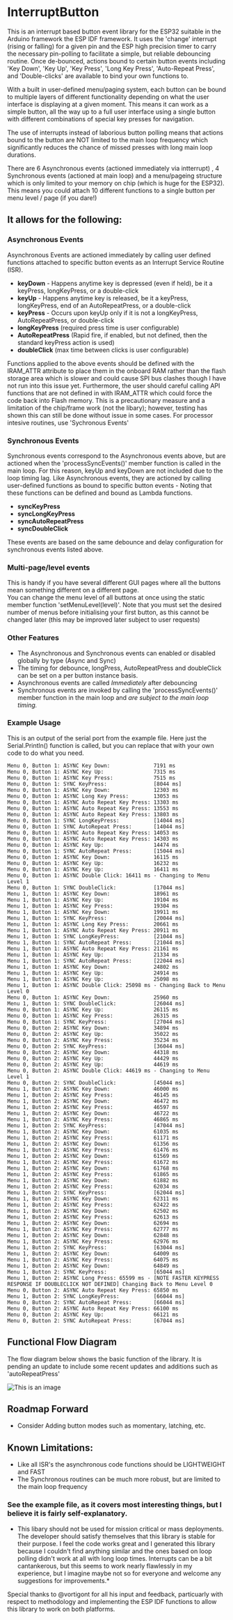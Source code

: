 # InterruptButton
This is an interrupt based button event library for the ESP32 suitable in the Arduino framework the ESP IDF framework.  It uses the 'change' interrupt (rising or falling) for a given pin and the ESP high precision timer to carry the necessary pin-polling to facilitate a simple, but reliable debouncing routine.  Once de-bounced, actions bound to certain button events including 'Key Down', 'Key Up', 'Key Press', 'Long Key Press', 'Auto-Repeat Press', and 'Double-clicks' are available to bind your own functions to.

With a built in user-defined menu/paging system, each button can be bound to multiple layers of different functionality depending on what the user interface is displaying at a given moment.  This means it can work as a simple button, all the way up to a full user interface using a single button with different combinations of special key presses for navigation.

The use of interrupts instead of laborious button polling means that actions bound to the button are NOT limited to the main loop frequency which significantly reduces the chance of missed presses with long main loop durations.

There are 6 Asynchronous events (actioned immediately via intterrupt) , 4 Synchronous events (actioned at main loop) and a menu/pageing structure which is only limited to your memory on chip (which is huge for the ESP32).  This means you could attach 10 different functions to a single button per menu level / page (if you dare!)

## It allows for the following:

### Asynchronous Events 
Asynchronous Events are actioned immediately by calling user defined functions attached to specific button events as an Interrupt Service Routine (ISR).
  * **keyDown** - Happens anytime key is depressed (even if held), be it a keyPress, longKeyPress, or a double-click
  * **keyUp** - Happens anytime key is released, be it a keyPress, longKeyPress, end of an AutoRepeatPress, or a double-click
  * **keyPress** - Occurs upon keyUp only if it is not a longKeyPress, AutoRepeatPress, or double-click
  * **longKeyPress** (required press time is user configurable)
  * **AutoRepeatPress** (Rapid fire, if enabled, but not defined, then the standard keyPress action is used)
  * **doubleClick** (max time between clicks is user configurable)
  
Functions applied to the above events should be defined with the IRAM_ATTR attribute to place them in the onboard RAM rather than the flash storage area which is slower and could cause SPI bus clashes though I have not run into this issue yet.  Furthermore, the user should careful calling API functions that are not defined in with IRAM_ATTR which could force the code back into Flash memory.  This is a precautionary measure and a limitation of the chip/frame work (not the libary); however, testing has shown this can still be done without issue in some cases.  For processor intesive routines, use 'Sychronous Events'
  
### Synchronous Events
Synchronous events correspond to the Asynchronous events above, but are actioned when the 'processSyncEvents()' member function is called in the main loop.  For this reason, keyUp and keyDown are not included due to the loop timing lag.  Like Asynchronous events, they are actioned by calling user-defined functions as bound to specific button events - Noting that these functions can be defined and bound as Lambda functions.
  * **syncKeyPress**
  * **syncLongKeyPress**
  * **syncAutoRepeatPress**
  * **syncDoubleClick**

These events are based on the same debounce and delay configuration for synchronous events listed above.

### Multi-page/level events
  This is handy if you have several different GUI pages where all the buttons mean something different on a different page.  
  You can change the menu level of all buttons at once using the static member function 'setMenuLevel(level)'.  Note that you must set the desired number of menus before initialising your first button, as this cannot be changed later (this may be improved later subject to user requests)
  
### Other Features
  * The Asynchronous and Synchronous events can enabled or disabled globally by type (Async and Sync)
  * The timing for debounce, longPress, AutoRepeatPress and doubleClick can be set on a per button instance basis.
  * Asynchronous events are called *Immediately* after debouncing
  * Synchronous events are invoked by calling the 'processSyncEvents()' member function in the main loop and *are subject to the main loop timing.*

### Example Usage
This is an output of the serial port from the example file.  Here just the Serial.Println() function is called, but you can replace that with your own code to do what you need.
```
Menu 0, Button 1: ASYNC Key Down:              7191 ms
Menu 0, Button 1: ASYNC Key Up:                7315 ms
Menu 0, Button 1: ASYNC Key Press:             7515 ms
Menu 0, Button 1: SYNC KeyPress:               [8044 ms]
Menu 0, Button 1: ASYNC Key Down:              12303 ms
Menu 0, Button 1: ASYNC Long Key Press:        13053 ms
Menu 0, Button 1: ASYNC Auto Repeat Key Press: 13303 ms
Menu 0, Button 1: ASYNC Auto Repeat Key Press: 13553 ms
Menu 0, Button 1: ASYNC Auto Repeat Key Press: 13803 ms
Menu 0, Button 1: SYNC LongKeyPress:           [14044 ms]
Menu 0, Button 1: SYNC AutoRepeat Press:       [14044 ms]
Menu 0, Button 1: ASYNC Auto Repeat Key Press: 14053 ms  
Menu 0, Button 1: ASYNC Auto Repeat Key Press: 14303 ms
Menu 0, Button 1: ASYNC Key Up:                14474 ms
Menu 0, Button 1: SYNC AutoRepeat Press:       [15044 ms]
Menu 0, Button 1: ASYNC Key Down:              16115 ms
Menu 0, Button 1: ASYNC Key Up:                16232 ms
Menu 0, Button 1: ASYNC Key Up:                16411 ms
Menu 0, Button 1: ASYNC Double Click: 16411 ms - Changing to Menu Level 1
Menu 0, Button 1: SYNC DoubleClick:            [17044 ms]
Menu 1, Button 1: ASYNC Key Down:              18961 ms
Menu 1, Button 1: ASYNC Key Up:                19104 ms
Menu 1, Button 1: ASYNC Key Press:             19304 ms
Menu 1, Button 1: ASYNC Key Down:              19911 ms
Menu 1, Button 1: SYNC KeyPress:               [20044 ms]
Menu 1, Button 1: ASYNC Long Key Press:        20661 ms
Menu 1, Button 1: ASYNC Auto Repeat Key Press: 20911 ms
Menu 1, Button 1: SYNC LongKeyPress:           [21044 ms]
Menu 1, Button 1: SYNC AutoRepeat Press:       [21044 ms]
Menu 1, Button 1: ASYNC Auto Repeat Key Press: 21161 ms
Menu 1, Button 1: ASYNC Key Up:                21334 ms
Menu 1, Button 1: SYNC AutoRepeat Press:       [22044 ms]
Menu 1, Button 1: ASYNC Key Down:              24802 ms
Menu 1, Button 1: ASYNC Key Up:                24914 ms
Menu 1, Button 1: ASYNC Key Up:                25098 ms
Menu 1, Button 1: ASYNC Double Click: 25098 ms - Changing Back to Menu Level 0
Menu 0, Button 1: ASYNC Key Down:              25960 ms
Menu 1, Button 1: SYNC DoubleClick:            [26044 ms]
Menu 0, Button 1: ASYNC Key Up:                26115 ms
Menu 0, Button 1: ASYNC Key Press:             26315 ms
Menu 0, Button 1: SYNC KeyPress:               [27044 ms]
Menu 0, Button 2: ASYNC Key Down:              34894 ms
Menu 0, Button 2: ASYNC Key Up:                35022 ms
Menu 0, Button 2: ASYNC Key Press:             35234 ms
Menu 0, Button 2: SYNC KeyPress:               [36044 ms]
Menu 0, Button 2: ASYNC Key Down:              44318 ms
Menu 0, Button 2: ASYNC Key Up:                44429 ms
Menu 0, Button 2: ASYNC Key Up:                44619 ms
Menu 0, Button 2: ASYNC Double Click: 44619 ms - Changing to Menu Level 1
Menu 0, Button 2: SYNC DoubleClick:            [45044 ms]
Menu 1, Button 2: ASYNC Key Down:              46000 ms
Menu 1, Button 2: ASYNC Key Press:             46145 ms
Menu 1, Button 2: ASYNC Key Down:              46472 ms
Menu 1, Button 2: ASYNC Key Press:             46597 ms
Menu 1, Button 2: ASYNC Key Down:              46722 ms
Menu 1, Button 2: ASYNC Key Press:             46865 ms
Menu 1, Button 2: SYNC KeyPress:               [47044 ms]
Menu 1, Button 2: ASYNC Key Down:              61035 ms
Menu 1, Button 2: ASYNC Key Press:             61171 ms
Menu 1, Button 2: ASYNC Key Down:              61356 ms
Menu 1, Button 2: ASYNC Key Press:             61476 ms
Menu 1, Button 2: ASYNC Key Down:              61569 ms
Menu 1, Button 2: ASYNC Key Press:             61672 ms
Menu 1, Button 2: ASYNC Key Down:              61768 ms
Menu 1, Button 2: ASYNC Key Press:             61865 ms
Menu 1, Button 2: ASYNC Key Down:              61882 ms
Menu 1, Button 2: ASYNC Key Press:             62034 ms
Menu 1, Button 2: SYNC KeyPress:               [62044 ms]
Menu 1, Button 2: ASYNC Key Down:              62311 ms
Menu 1, Button 2: ASYNC Key Press:             62422 ms
Menu 1, Button 2: ASYNC Key Down:              62502 ms
Menu 1, Button 2: ASYNC Key Press:             62613 ms
Menu 1, Button 2: ASYNC Key Down:              62694 ms
Menu 1, Button 2: ASYNC Key Press:             62777 ms
Menu 1, Button 2: ASYNC Key Down:              62848 ms
Menu 1, Button 2: ASYNC Key Press:             62976 ms
Menu 1, Button 2: SYNC KeyPress:               [63044 ms]
Menu 1, Button 2: ASYNC Key Down:              64009 ms
Menu 1, Button 2: ASYNC Key Press:             64075 ms
Menu 1, Button 2: ASYNC Key Down:              64849 ms
Menu 1, Button 2: SYNC KeyPress:               [65044 ms]
Menu 1, Button 2: ASYNC Long Press: 65599 ms - [NOTE FASTER KEYPRESS RESPONSE IF DOUBLECLICK NOT DEFINED] Changing Back to Menu Level 0
Menu 0, Button 2: ASYNC Auto Repeat Key Press: 65850 ms
Menu 1, Button 2: SYNC LongKeyPress:           [66044 ms]
Menu 0, Button 2: SYNC AutoRepeat Press:       [66044 ms]
Menu 0, Button 2: ASYNC Auto Repeat Key Press: 66100 ms
Menu 0, Button 2: ASYNC Key Up:                66121 ms
Menu 0, Button 2: SYNC AutoRepeat Press:       [67044 ms]
```

## Functional Flow Diagram ##
The flow diagram below shows the basic function of the library.  It is pending an update to include some recent updates and additions such as 'autoRepeatPress'

![This is an image](https://github.com/rwmingis/InterruptButton/blob/d06999159451a2a2e70f43a48129859f3170da28/images/flowDiagram.png)


## Roadmap Forward ##
  * Consider Adding button modes such as momentary, latching, etc.
 
## Known Limitations:
  * Like all ISR's the asynchronous code functions should be LIGHTWEIGHT and FAST
  * The Synchronous routines can be much more robust, but are limited to the main loop frequency

### See the example file, as it covers most interesting things, but I believe it is fairly self-explanatory.

*  This libary should not be used for mission critical or mass deployments.  The developer should satisfy themselves that this library is stable for their purpose.  I feel the code works great and I generated this library because I couldn't find anything similar and the ones based on loop polling didn't work at all with long loop times.  Interrupts can be a bit cantankerous, but this seems to work nearly flawlessly in my experience, but I imagine maybe not so for everyone and welcome any suggestions for improvements.*  

Special thanks to @vortigont for all his input and feedback, particuarly with respect to methodology and implementing the ESP IDF functions to allow this library to work on both platforms.
